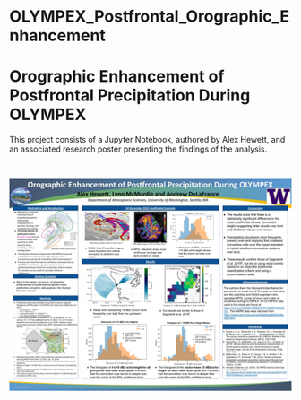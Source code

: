 # OLYMPEX_Postfrontal_Orographic_Enhancement
<h1>Orographic Enhancement of Postfrontal Precipitation During OLYMPEX</h1>
<p>This project consists of a Jupyter Notebook, authored by Alex Hewett, and an associated research poster presenting the findings of the analysis.</p>
<br>

![alt text](https://github.com/ahewett93/OLYMPEX_Postfrontal_Orographic_Enhancement/blob/main/hewett_postfrontal_poster.jpg?raw=true)
